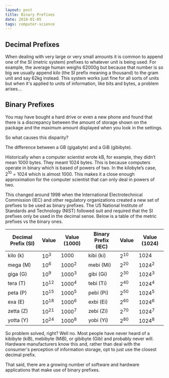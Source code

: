 ```yaml
---
layout: post
title: Binary Prefixes
date: 2018-01-05
tags: computer-science
---
```

## Decimal Prefixes
When dealing with very large or very small amounts it is common to
append one of the SI (metric system) prefixes to whatever unit is being
used. For example, the average human weighs 62000g but because that
number is so big we usually append *kilo* (the SI prefix meaning a
thousand) to the gram unit and say 62kg instead. This system works
just fine for all sorts of units but when it's applied to units of
information, like bits and bytes, a problem arises...

<!--more-->

## Binary Prefixes
You may have bought a hard drive or even a new phone and found that
there is a discrepancy between the amount of storage shown on the
package and the maximum amount displayed when you look in the
settings.

So what causes this disparity?

The difference between a GB (gigabyte) and a GiB (gibibyte).

Historically when a computer scientist wrote kB, for example, they didn’t mean 1000 bytes. They meant 1024 bytes. This is because computers operate in binary which is based of powers of two. In the kilobyte’s case, 2<sup>10</sup> = 1024 which is almost 1000. This makes it a close enough approximation for the computer scientist that can only deal in powers of two.

This changed around 1998 when the International Electrotechnical Commission (IEC) and other regulatory organizations created a new set of prefixes to be used as binary prefixes. The US National Institute of Standards and Technology (NIST) followed suit and required that the SI prefixes only be used in the decimal sense. Below is a table of the metric prefixes vs the binary ones.

Decimal Prefix (SI) | Value | Value (1000) | Binary Prefix (IEC) | Value | Value (1024)
--|--|--|--|--|--
kilo (k) | 10<sup>3</sup> | 1000 | kibi (ki) | 2<sup>10</sup> | 1024
mega (M) | 10<sup>6</sup> | 1000<sup>2</sup> | mebi (Mi) | 2<sup>20</sup> | 1024<sup>2</sup>
giga (G) | 10<sup>9</sup> | 1000<sup>3</sup> | gibi (Gi) | 2<sup>30</sup> | 1024<sup>3</sup>
tera (T) | 10<sup>12</sup> | 1000<sup>4</sup> | tebi (Ti) | 2<sup>40</sup> | 1024<sup>4</sup>
peta (P\) | 10<sup>15</sup> | 1000<sup>5</sup> | pebi (Pi\) | 2<sup>50</sup> | 1024<sup>5</sup>
exa (E) | 10<sup>18</sup> | 1000<sup>6</sup> | exbi (Ei) | 2<sup>60</sup> | 1024<sup>6</sup>
zetta (Z) | 10<sup>21</sup> | 1000<sup>7</sup> | zebi (Zi) | 2<sup>70</sup> | 1024<sup>7</sup>
yotta (Y) | 10<sup>24</sup> | 1000<sup>8</sup> | yobi (Yi) | 2<sup>80</sup> | 1024<sup>8</sup>

So problem solved, right? Well no. Most people have never heard of a kibibyte (kiB), mebibyte (MiB), or gibibyte (Gib) and probably never will. Hardware manufacturers know this and, rather than deal with the consumer's perception of information storage, opt to just use the closest decimal prefix.

That said, there are a growing number of software and hardware applications that make use of binary prefixes.
